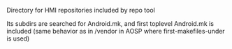 Directory for HMI repositories included by repo tool

Its subdirs are searched for Android.mk, and first toplevel Android.mk
is included (same behavior as in /vendor in AOSP where first-makefiles-under is used)
